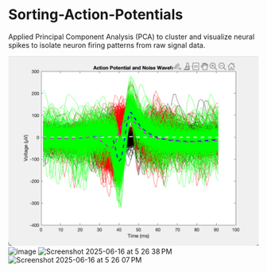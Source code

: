 # Sorting-Action-Potentials
Applied Principal Component Analysis (PCA) to cluster and visualize neural spikes to isolate neuron firing patterns from raw signal data.

![image](https://github.com/tracyaobeng/Sorting-Action-Potentials/blob/main/AP_noise_waveform.png)
![image](https://github.com/user-attachments/assets/90f6b534-9ce7-471a-82cd-e9db3afd593f)
<img width="683" alt="Screenshot 2025-06-16 at 5 26 38 PM" src="https://github.com/user-attachments/assets/e8340647-363e-4675-ba80-b854b6b0663f" />
<img width="744" alt="Screenshot 2025-06-16 at 5 26 07 PM" src="https://github.com/user-attachments/assets/b7451d4a-6079-4898-a1cc-4eb8a5ace1ec" />



